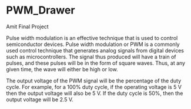 # PWM_Drawer
Amit Final Project

 Pulse width modulation is an effective technique that is used to control semiconductor devices. Pulse width modulation or PWM is a commonly used control technique that generates analog signals from digital devices such as microcontrollers. The signal thus produced will have a train of pulses, and these pulses will be in the form of square waves. Thus, at any given time, the wave will either be high or low.
 
 The output voltage of the PWM signal will be the percentage of the duty cycle. For example, for a 100% duty cycle, if the operating voltage is 5 V then the output voltage will also be 5 V. If the duty cycle is 50%, then the output voltage will be 2.5 V.​
